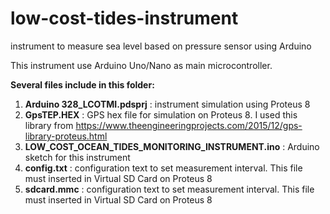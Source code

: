 # low-cost-tides-instrument
instrument to measure sea level based on pressure sensor using Arduino

This instrument use Arduino Uno/Nano as main microcontroller.

**Several files include in this folder:**
1. **Arduino 328_LCOTMI.pdsprj** : instrument simulation using Proteus 8
2. **GpsTEP.HEX** : GPS hex file for simulation on Proteus 8. I used this library from https://www.theengineeringprojects.com/2015/12/gps-library-proteus.html
3. **LOW_COST_OCEAN_TIDES_MONITORING_INSTRUMENT.ino** : Arduino sketch for this instrument
4. **config.txt** : configuration text to set measurement interval. This file must inserted in Virtual SD Card on Proteus 8
5. **sdcard.mmc** : configuration text to set measurement interval. This file must inserted in Virtual SD Card on Proteus 8



